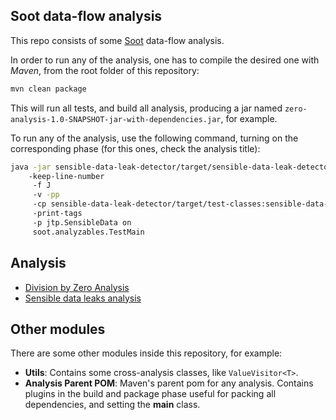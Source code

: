 ## Soot data-flow analysis

This repo consists of some [Soot](https://sable.github.io/soot/) data-flow analysis.

In order to run any of the analysis, one has to compile the desired one with *Maven*, from the root folder
of this repository:

```bash
mvn clean package
```

This will run all tests, and build all analysis, producing a jar named 
`zero-analysis-1.0-SNAPSHOT-jar-with-dependencies.jar`, for example.

To run any of the analysis, use the following command, turning on the corresponding phase (for this 
ones, check the analysis title):
````bash
java -jar sensible-data-leak-detector/target/sensible-data-leak-detector-1.0-SNAPSHOT-jar-with-dependencies.jar 
    -keep-line-number 
     -f J 
     -v -pp 
     -cp sensible-data-leak-detector/target/test-classes:sensible-data-leak-detector/target/classes 
     -print-tags 
     -p jtp.SensibleData on 
     soot.analyzables.TestMain
````

## Analysis
- [Division by Zero Analysis](zero-analysis/README.md)
- [Sensible data leaks analysis](sensible-data-leak-detector/README.md)

## Other modules
There are some other modules inside this repository, for example:
- **Utils**: Contains some cross-analysis classes, like `ValueVisitor<T>`.
- **Analysis Parent POM**: Maven's parent pom for any analysis. Contains plugins in the build and
package phase useful for packing all dependencies, and setting the **main** class.
